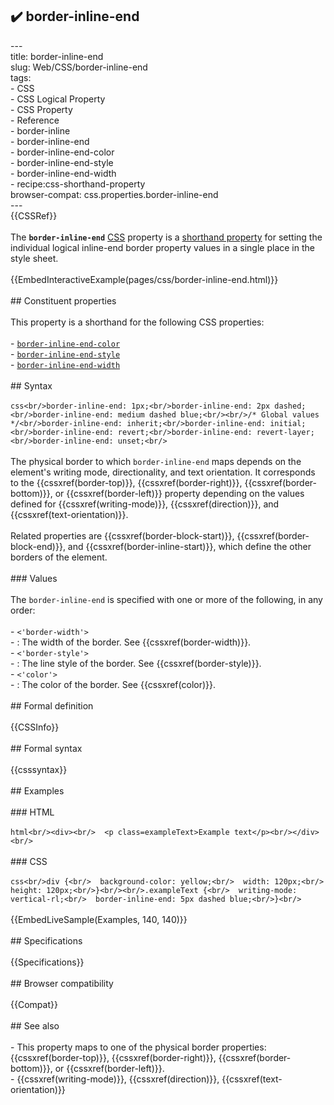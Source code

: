 ## ✔️ border-inline-end 
 ---<br/>title: border-inline-end<br/>slug: Web/CSS/border-inline-end<br/>tags:<br/>  - CSS<br/>  - CSS Logical Property<br/>  - CSS Property<br/>  - Reference<br/>  - border-inline<br/>  - border-inline-end<br/>  - border-inline-end-color<br/>  - border-inline-end-style<br/>  - border-inline-end-width<br/>  - recipe:css-shorthand-property<br/>browser-compat: css.properties.border-inline-end<br/>---<br/>{{CSSRef}}<br/><br/>The **`border-inline-end`** [CSS](/en-US/docs/Web/CSS) property is a [shorthand property](/en-US/docs/Web/CSS/Shorthand_properties) for setting the individual logical inline-end border property values in a single place in the style sheet.<br/><br/>{{EmbedInteractiveExample(pages/css/border-inline-end.html)}}<br/><br/>## Constituent properties<br/><br/>This property is a shorthand for the following CSS properties:<br/><br/>- [`border-inline-end-color`](/en-US/docs/Web/CSS/border-inline-end-color)<br/>- [`border-inline-end-style`](/en-US/docs/Web/CSS/border-inline-end-style)<br/>- [`border-inline-end-width`](/en-US/docs/Web/CSS/border-inline-end-width)<br/><br/>## Syntax<br/><br/>```css<br/>border-inline-end: 1px;<br/>border-inline-end: 2px dashed;<br/>border-inline-end: medium dashed blue;<br/><br/>/* Global values */<br/>border-inline-end: inherit;<br/>border-inline-end: initial;<br/>border-inline-end: revert;<br/>border-inline-end: revert-layer;<br/>border-inline-end: unset;<br/>```<br/><br/>The physical border to which `border-inline-end` maps depends on the element's writing mode, directionality, and text orientation. It corresponds to the {{cssxref(border-top)}}, {{cssxref(border-right)}}, {{cssxref(border-bottom)}}, or {{cssxref(border-left)}} property depending on the values defined for {{cssxref(writing-mode)}}, {{cssxref(direction)}}, and {{cssxref(text-orientation)}}.<br/><br/>Related properties are {{cssxref(border-block-start)}}, {{cssxref(border-block-end)}}, and {{cssxref(border-inline-start)}}, which define the other borders of the element.<br/><br/>### Values<br/><br/>The `border-inline-end` is specified with one or more of the following, in any order:<br/><br/>- `<'border-width'>`<br/>  - : The width of the border. See {{cssxref(border-width)}}.<br/>- `<'border-style'>`<br/>  - : The line style of the border. See {{cssxref(border-style)}}.<br/>- `<'color'>`<br/>  - : The color of the border. See {{cssxref(color)}}.<br/><br/>## Formal definition<br/><br/>{{CSSInfo}}<br/><br/>## Formal syntax<br/><br/>{{csssyntax}}<br/><br/>## Examples<br/><br/>### HTML<br/><br/>```html<br/><div><br/>  <p class=exampleText>Example text</p><br/></div><br/>```<br/><br/>### CSS<br/><br/>```css<br/>div {<br/>  background-color: yellow;<br/>  width: 120px;<br/>  height: 120px;<br/>}<br/><br/>.exampleText {<br/>  writing-mode: vertical-rl;<br/>  border-inline-end: 5px dashed blue;<br/>}<br/>```<br/><br/>{{EmbedLiveSample(Examples, 140, 140)}}<br/><br/>## Specifications<br/><br/>{{Specifications}}<br/><br/>## Browser compatibility<br/><br/>{{Compat}}<br/><br/>## See also<br/><br/>- This property maps to one of the physical border properties: {{cssxref(border-top)}}, {{cssxref(border-right)}}, {{cssxref(border-bottom)}}, or {{cssxref(border-left)}}.<br/>- {{cssxref(writing-mode)}}, {{cssxref(direction)}}, {{cssxref(text-orientation)}}<br/>